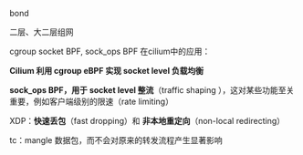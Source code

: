 bond

二层、大二层组网



cgroup socket BPF, sock_ops BPF 在cilium中的应用：

**Cilium 利用 cgroup eBPF 实现 socket level 负载均衡**

**sock_ops BPF，用于 socket level 整流**（traffic shaping ），这对某些功能至关重要，例如客户端级别的限速（rate limiting）



XDP：**快速丢包**（fast dropping）和 **非本地重定向**（non-local redirecting）

tc：mangle 数据包，而不会对原来的转发流程产生显著影响





[]()

[]()

[]()

[]()

[]()

[]()

[]()

[]()

[]()

